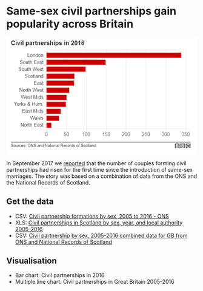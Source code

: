# Same-sex civil partnerships gain popularity across Britain

![](https://raw.githubusercontent.com/BBC-Data-Unit/civil-partnerships/master/Same%20sex%20civil%20partnershipsin%202016%20by%20region.png)

In September 2017 we [reported](http://www.bbc.co.uk/news/uk-england-41401613) that the number of couples forming civil partnerships had risen for the first time since the introduction of same-sex marriages. The story was based on a combination of data from the ONS and the National Records of Scotland.

## Get the data

* CSV: [Civil partnership formations by sex, 2005 to 2016 - ONS](https://github.com/BBC-Data-Unit/civil-partnerships/blob/master/Figure_1-_Civil_partnership_formations_by_sex%2C_2005_to_2016.csv)
* XLS: [Civil partnerships in Scotland by sex, year, and local authority 2005-2016](https://github.com/BBC-Data-Unit/civil-partnerships/blob/master/16-mt-03-civil-partners-by-sex-year-council-05-to-current.xlsx)
* CSV: [Civil partnership by sex, 2005-2016 combined data for GB from ONS and National Records of Scotland](https://github.com/BBC-Data-Unit/civil-partnerships/blob/master/civilgb.csv)

## Visualisation

* Bar chart: Civil partnerships in 2016
* Multiple line chart: Civil partnerships in Great Britain 2005-2016
